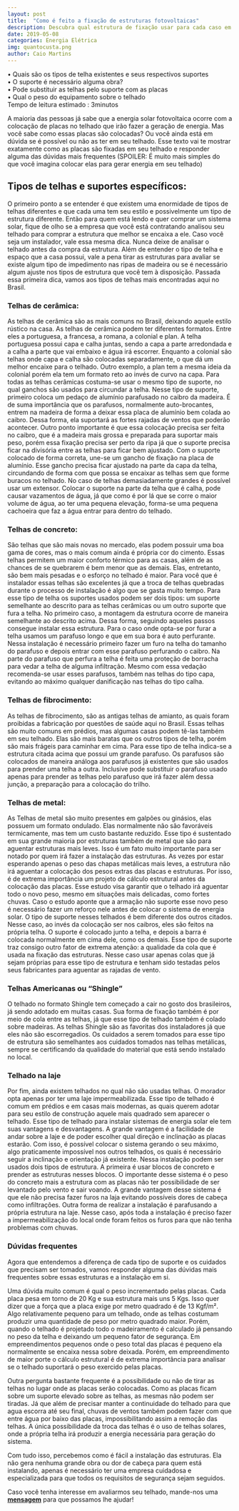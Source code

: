 ```yaml
---
layout: post
title:  "Como é feito a fixação de estruturas fotovoltaicas"
description: Descubra qual estrutura de fixação usar para cada caso em um sistema de energia solar
date: 2019-05-08
categories: Energia Elétrica
img: quantocusta.png
author: Caio Martins
---
```


•	Quais são os tipos de telha existentes e seus respectivos suportes  
•	O suporte é necessário alguma obra?  
•	Pode substituir as telhas pelo suporte com as placas  
•	Qual o peso do equipamento sobre o telhado  
Tempo de leitura estimado : 3minutos  
  
A maioria das pessoas já sabe que a energia solar fotovoltaica ocorre com a colocação de placas no telhado que irão fazer a geração de energia. Mas você sabe como essas placas são colocadas? Ou você ainda está em dúvida se é possível ou não as ter em seu telhado. Esse texto vai te mostrar exatamente como as placas são fixadas em seu telhado e responder alguma das dúvidas mais frequentes (SPOILER: É muito mais simples do que você imagina colocar elas para gerar energia em seu telhado)  
  
<h2>Tipos de telhas e suportes específicos:</h2>  
    
O primeiro ponto a se entender é que existem uma enormidade de tipos de telhas diferentes e que cada uma tem seu estilo e possivelmente um tipo de estrutura diferente. Então para quem está lendo e quer comprar um sistema solar, fique de olho se a empresa que você está contratando analisou seu telhado para comprar a estrutura que melhor se encaixa a ele. Caso você seja um instalador, vale essa mesma dica. Nunca deixe de analisar o telhado antes da compra da estrutura. Além de entender o tipo de telha e espaço que a casa possui, vale a pena tirar as estruturas para avaliar se existe algum tipo de impedimento nas ripas de madeira ou se é necessário algum ajuste nos tipos de estrutura que você tem à disposição.
	Passada essa primeira dica, vamos aos tipos de telhas mais encontradas aqui no Brasil.  
	  
<h3>Telhas de cerâmica:</h3>  
  
As telhas de cerâmica são as mais comuns no Brasil, deixando aquele estilo rústico na casa. As telhas de cerâmica podem ter diferentes formatos. Entre eles a portuguesa, a francesa, a romana, a colonial e plan. A telha portuguesa possui capa e calha juntas, sendo a capa a parte arredondada e a calha a parte que vai embaixo e água irá escorrer. Enquanto a colonial são telhas onde capa e calha são colocadas separadamente, o que dá um melhor encaixe para o telhado. Outro exemplo, a plan tem a mesma ideia da colonial porém ela tem um formato reto ao invés de curvo na capa.
Para todas as telhas cerâmicas costuma-se usar o mesmo tipo de suporte, no qual ganchos são usados para circundar a telha.
Nesse tipo de suporte, primeiro coloca um pedaço de alumínio parafusado no caibro da madeira. É de suma importância que os parafusos, normalmente auto-brocantes, entrem na madeira de forma a deixar essa placa de alumínio bem colada ao caibro. Dessa forma, ela suportará as fortes rajadas de ventos que poderão acontecer. Outro ponto importante é que essa colocação precisa ser feita no caibro, que é a madeira mais grossa e preparada para suportar mais peso, porém essa fixação precisa ser perto da ripa já que o suporte precisa ficar na divisória entre as telhas para ficar bem ajustado.
Com o suporte colocado de forma correta, une-se um gancho de fixação na placa de alumínio. Esse gancho precisa ficar ajustado na parte da capa da telha, circundando de forma com que possa se encaixar as telhas sem que forme buracos no telhado.  No caso de telhas demasiadamente grandes é possível usar um extensor.
Colocar o suporte na parte da telha que é calha, pode causar vazamentos de água, já que como é por lá que se corre o maior volume de água, ao ter uma pequena elevação, forma-se uma pequena cachoeira que faz a água entrar para dentro do telhado.  
  
<h3>Telhas de concreto:</h3>  
  
São telhas que são mais novas no mercado, elas podem possuir uma boa gama de cores, mas o mais comum ainda é própria cor do cimento. Essas telhas permitem um maior conforto térmico para as casas, além de as chances de se quebrarem é bem menor que as demais. Elas, entretanto, são bem mais pesadas e o esforço no telhado é maior. Para você que é instalador essas telhas são excelentes já que a troca de telhas quebradas durante o processo de instalação é algo que se gasta muito tempo.
Para esse tipo de telha os suportes usados podem ser dois tipos: um suporte semelhante ao descrito para as telhas cerâmicas ou um outro suporte que fura a telha. No primeiro caso, a montagem da estrutura ocorre de maneira semelhante ao descrito acima. Dessa forma, seguindo aqueles passos consegue instalar essa estrutura. Para o caso onde opta-se por furar a telha usamos um parafuso longo e que em sua bora é auto perfurante. Nessa instalação é necessário primeiro fazer um furo na telha do tamanho do parafuso e depois entrar com esse parafuso perfurando o caibro. 
Na parte do parafuso que perfura a telha é feita uma proteção de borracha para vedar a telha de alguma infiltração. Mesmo com essa vedação recomenda-se usar esses parafusos, também nas telhas do tipo capa, evitando ao máximo qualquer danificação nas telhas do tipo calha.  
	  
<h3>Telhas de fibrocimento:</h3>  
  
As telhas de fibrocimento, são as antigas telhas de amianto, as quais foram proibidas a fabricação por questões de saúde aqui no Brasil. Essas telhas são muito comuns em prédios, mas algumas casas podem tê-las também em seu telhado. Elas são mais baratas que os outros tipos de telha, porém são mais frágeis para caminhar em cima. Para esse tipo de telha indica-se a estrutura citada acima que possui um grande parafuso. Os parafusos são colocados de maneira análoga aos parafusos já existentes que são usados para prender uma telha a outra. Inclusive pode substituir o parafuso usado apenas para prender as telhas pelo parafuso que irá fazer além dessa junção, a preparação para a colocação do trilho.	
	  
<h3>Telhas de metal:</h3>  
  
As Telhas de metal são muito presentes em galpões ou ginásios, elas possuem um formato ondulado. Elas normalmente não são favoráveis termicamente, mas tem um custo bastante reduzido. Esse tipo é sustentado em sua grande maioria por estruturas também de metal que são para aguentar estruturas mais leves. Isso é um fato muito importante para ser notado por quem irá fazer a instalação das estruturas. As vezes por estar esperando apenas o peso das chapas metálicas mais leves, a estrutura não irá aguentar a colocação dos pesos extras das placas e estruturas. Por isso, é de extrema importância um projeto de cálculo estrutural antes da colocação das placas. Esse estudo visa garantir que o telhado irá aguentar todo o novo peso, mesmo em situações mais delicadas, como fortes chuvas. Caso o estudo aponte que a armação não suporte esse novo peso é necessário fazer um reforço nele antes de colocar o sistema de energia solar.
O tipo de suporte nesses telhados é bem diferente dos outros citados. Nesse caso, ao invés da colocação ser nos caibros, eles são feitos na própria telha. O suporte é colocado junto a telha, e depois a barra é colocada normalmente em cima dele, como os demais. Esse tipo de suporte traz consigo outro fator de extrema atenção: a qualidade da cola que é usada na fixação das estruturas. Nesse caso usar apenas colas que já sejam próprias para esse tipo de estrutura e tenham sido testadas pelos seus fabricantes para aguentar as rajadas de vento.   
<h3>Telhas Americanas ou “Shingle”</h3>  
  
O telhado no formato Shingle tem começado a cair no gosto dos brasileiros, já sendo adotado em muitas casas. Sua forma de fixação também é por meio de cola entre as telhas, já que esse tipo de telhado também é colado sobre madeiras.  As telhas Shingle são as favoritas dos instaladores já que eles não são escorregadios. Os cuidados a serem tomados para esse tipo de estrutura são semelhantes aos cuidados tomados nas telhas metálicas, sempre se certificando da qualidade do material que está sendo instalado no local.  

<h3>Telhado na laje</h3>  
  
Por fim, ainda existem telhados no qual não são usadas telhas. O morador opta apenas por ter uma laje impermeabilizada. Esse tipo de telhado é comum em prédios e em casas mais modernas, as quais querem adotar para seu estilo de construção aquele mais quadrado sem aparecer o telhado. 
Esse tipo de telhado para instalar sistemas de energia solar ele tem suas vantagens e desvantagens. A grande vantagem é a facilidade de andar sobre a laje e de poder escolher qual direção e inclinação as placas estarão. Com isso, é possível colocar o sistema gerando o seu máximo, algo praticamente impossível nos outros telhados, os quais é necessário seguir a inclinação e orientação já existente. 
Nessa instalação podem ser usados dois tipos de estrutura. A primeira é usar blocos de concreto e prender as estruturas nesses blocos. O importante desse sistema é o peso do concreto mais a estrutura com as placas não ter possibilidade de ser levantado pelo vento e sair voando. A grande vantagem desse sistema é que ele não precisa fazer furos na laja evitando possíveis dores de cabeça como infiltrações.
Outra forma de realizar a instalação é parafusando a própria estrutura na laje. Nesse caso, após toda a instalação é preciso fazer a impermeabilização do local onde foram feitos os furos para que não tenha problemas com chuvas.  
	  
<h3> Dúvidas frequentes </h3>   
  
Agora que entendemos a diferença de cada tipo de suporte e os cuidados que precisam ser tomados, vamos responder alguma das dúvidas mais frequentes sobre essas estruturas e a instalação em si.  

Uma dúvida muito comum é qual o peso incrementado pelas placas. Cada placa pesa em torno de 20 Kg e sua estrutura mais uns 5 Kgs. Isso quer dizer que a força que a placa exige por metro quadrado é de 13 Kgf/m². Algo relativamente pequeno para um telhado, onde as telhas costumam produzir uma quantidade de peso por metro quadrado maior. Porém, quando o telhado é projetado todo o madeiramento é calculado já pensando no peso da telha e deixando um pequeno fator de segurança. Em empreendimentos pequenos onde o peso total das placas é pequeno ela normalmente se encaixa nessa sobre deixada. Porém, em empreendimento de maior porte o cálculo estrutural é de extrema importância para analisar se o telhado suportará o peso exercido pelas placas.  
  
Outra pergunta bastante frequente é a possibilidade ou não de tirar as telhas no lugar onde as placas serão colocadas. Como as placas ficam sobre um suporte elevado sobre as telhas, as mesmas não podem ser tiradas. Já que além de precisar manter a continuidade do telhado para que agua escorra até seu final, chuvas de ventos também podem fazer com que entre água por baixo das placas, impossibilitando assim a remoção das telhas. A única possibilidade da troca das telhas é o uso de telhas solares, onde a própria telha irá produzir a energia necessária para geração do sistema.  
  
Com tudo isso, percebemos como é fácil a instalação das estruturas. Ela não gera nenhuma grande obra ou dor de cabeça para quem está instalando, apenas é necessário ter uma empresa cuidadosa e especializada para que todos os requisitos de segurança sejam seguidos.  
  
Caso você tenha interesse em avaliarmos seu telhado, mande-nos uma **[mensagem]( http://primariaenergia.com/contact.html)** para que possamos lhe ajudar!





